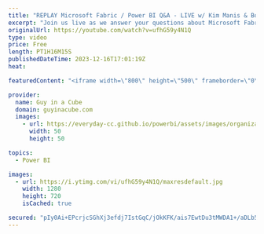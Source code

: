 ```yaml
---
title: "REPLAY Microsoft Fabric / Power BI Q&A - LIVE w/ Kim Manis & Bogdan Crivat (Dec 16, 2023)"
excerpt: "Join us live as we answer your questions about Microsoft Fabric (including Power BI) with special guests Kim Manis & Bogdan Crivat from the Fabric Product Team! Get your questions in the chat early as we don't get to all of them.  This is also the last stream of 2023. It's time to donate the money in"
originalUrl: https://youtube.com/watch?v=ufhG59y4N1Q
type: video
price: Free
length: PT1H16M15S
publishedDateTime: 2023-12-16T17:01:19Z
heat: 

featuredContent: "<iframe width=\"800\" height=\"500\" frameborder=\"0\" src=\"https://www.youtube.com/embed/ufhG59y4N1Q\" allow=\"accelerometer; autoplay; encrypted-media; gyroscope; picture-in-picture\" allowfullscreen></iframe>"

provider:
  name: Guy in a Cube
  domain: guyinacube.com
  images:
    - url: https://everyday-cc.github.io/powerbi/assets/images/organizations/guyinacube.com-50x50.jpg
      width: 50
      height: 50

topics:
  - Power BI

images:
  - url: https://i.ytimg.com/vi/ufhG59y4N1Q/maxresdefault.jpg
    width: 1280
    height: 720
    isCached: true

secured: "pIy0Ai+EPcrjcSGhXj3efdj7IstGqC/jOkKFK/ais7EwtDu3tMWDA1+/aDLb58H1hBsp6m4HYRCfdtZoVSUxcHwmhCVN4AcpIdkXBt5Y8EgjeLtlFt/r15fH7b22mCmax87TDSoXGTHrdbUazV/8zo8t8eoNkRAuPTOTyCxSGSG7jluW7s5d1TGI3s37nIfaJUNaHzW/iNfXrmGim/Sgl4A3bgTTPXYvSCxCJoLj0r3BY4jW3SQ0GTzi2G23CXkwvi9rPGRaJtsSLAIrxPGRbG0uyKFdA4heQQb7ORXJtLobvMk0RZaUcedPxVwPRRZwTUWFgxBEV6EGKAl+zlAGLJ4iKo0lKGQsT9veGdvRfHWjgKjDkZmoJFjFB92pUqEhAHkTcDUaUQ7Z6JFsf48fIQmcuT5ZHlpZIsTamBMyJxo=;XFMbonjBOP8POvX5yPgM8w=="
---
```


